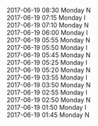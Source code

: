 2017-06-19 08:30 Monday  N  
2017-06-19 07:15 Monday  I  
2017-06-19 07:10 Monday  N  
2017-06-19 06:00 Monday  I  
2017-06-19 05:55 Monday  N  
2017-06-19 05:50 Monday  I  
2017-06-19 05:45 Monday  N  
2017-06-19 05:25 Monday  I  
2017-06-19 05:20 Monday  N  
2017-06-19 03:55 Monday  I  
2017-06-19 03:50 Monday  N  
2017-06-19 02:55 Monday  I  
2017-06-19 02:50 Monday  N  
2017-06-19 01:50 Monday  I  
2017-06-19 01:45 Monday  N  
